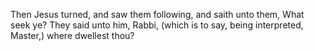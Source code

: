 Then Jesus turned, and saw them following, and saith unto them, What seek ye? They said unto him, Rabbi, (which is to say, being interpreted, Master,) where dwellest thou?
